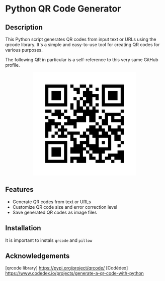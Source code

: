 # Python QR Code Generator
## Description
This Python script generates QR codes from input text or URLs using the qrcode library. It's a simple and easy-to-use tool for creating QR codes for various purposes.


The following QR in particular is a self-reference to this very same GitHub profile. 

<p align="center"> <img src="https://github.com/IllyanaX/metafiction/blob/main/github_qr.png" alt = QR image > </p>

## Features

* Generate QR codes from text or URLs
* Customize QR code size and error correction level
* Save generated QR codes as image files

## Installation

It is important to instals ```qrcode``` and ```pillow```

## Acknowledgements
[qrcode library] <https://pypi.org/project/qrcode/> 
[Codédex] <https://www.codedex.io/projects/generate-a-qr-code-with-python>
